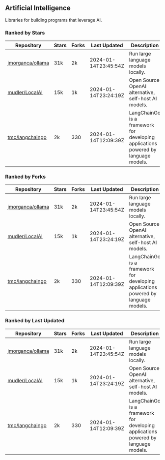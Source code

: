 ## Artificial Intelligence

Libraries for building programs that leverage AI.

### Ranked by Stars

| Repository | Stars | Forks | Last Updated | Description | 
|------------|-------|-------|--------------|-------------|
| [jmorganca/ollama](https://github.com/jmorganca/ollama) | 31k | 2k | 2024-01-14T23:45:54Z |  Run large language models locally. |
| [mudler/LocalAI](https://github.com/mudler/LocalAI) | 15k | 1k | 2024-01-14T23:24:19Z |  Open Source OpenAI alternative, self-host AI models. |
| [tmc/langchaingo](https://github.com/tmc/langchaingo) | 2k | 330 | 2024-01-14T12:09:39Z |  LangChainGo is a framework for developing applications powered by language models. |

### Ranked by Forks

| Repository | Stars | Forks | Last Updated | Description | 
|------------|-------|-------|--------------|-------------|
| [jmorganca/ollama](https://github.com/jmorganca/ollama) | 31k | 2k | 2024-01-14T23:45:54Z |  Run large language models locally. |
| [mudler/LocalAI](https://github.com/mudler/LocalAI) | 15k | 1k | 2024-01-14T23:24:19Z |  Open Source OpenAI alternative, self-host AI models. |
| [tmc/langchaingo](https://github.com/tmc/langchaingo) | 2k | 330 | 2024-01-14T12:09:39Z |  LangChainGo is a framework for developing applications powered by language models. |

### Ranked by Last Updated

| Repository | Stars | Forks | Last Updated | Description | 
|------------|-------|-------|--------------|-------------|
| [jmorganca/ollama](https://github.com/jmorganca/ollama) | 31k | 2k | 2024-01-14T23:45:54Z |  Run large language models locally. |
| [mudler/LocalAI](https://github.com/mudler/LocalAI) | 15k | 1k | 2024-01-14T23:24:19Z |  Open Source OpenAI alternative, self-host AI models. |
| [tmc/langchaingo](https://github.com/tmc/langchaingo) | 2k | 330 | 2024-01-14T12:09:39Z |  LangChainGo is a framework for developing applications powered by language models. |

